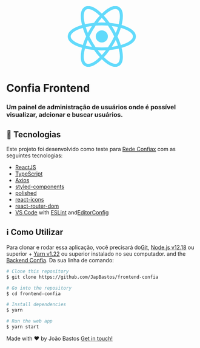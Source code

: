 <p align="center">
  <a href="https://pt-br.reactjs.org/" target="blank"><img src="data:image/svg+xml;base64,PHN2ZyB4bWxucz0iaHR0cDovL3d3dy53My5vcmcvMjAwMC9zdmciIHZpZXdCb3g9Ii0xMS41IC0xMC4yMzE3NCAyMyAyMC40NjM0OCI+CiAgPHRpdGxlPlJlYWN0IExvZ288L3RpdGxlPgogIDxjaXJjbGUgY3g9IjAiIGN5PSIwIiByPSIyLjA1IiBmaWxsPSIjNjFkYWZiIi8+CiAgPGcgc3Ryb2tlPSIjNjFkYWZiIiBzdHJva2Utd2lkdGg9IjEiIGZpbGw9Im5vbmUiPgogICAgPGVsbGlwc2Ugcng9IjExIiByeT0iNC4yIi8+CiAgICA8ZWxsaXBzZSByeD0iMTEiIHJ5PSI0LjIiIHRyYW5zZm9ybT0icm90YXRlKDYwKSIvPgogICAgPGVsbGlwc2Ugcng9IjExIiByeT0iNC4yIiB0cmFuc2Zvcm09InJvdGF0ZSgxMjApIi8+CiAgPC9nPgo8L3N2Zz4K" width="180" alt="React Logo" /></a>
</p>

# Confia Frontend

### Um painel de administração de usuários onde é possível visualizar, adcionar e buscar usuários.

## :rocket: Tecnologias

Este projeto foi desenvolvido como teste para [Rede Confiax](https://www.confiaxseguros.com.br/) com as seguintes tecnologias:

- [ReactJS](https://reactjs.org/)
- [TypeScript](https://www.typescriptlang.org/)
- [Axios](https://github.com/axios/axios)
- [styled-components](https://www.styled-components.com/)
- [polished](https://polished.js.org/)
- [react-icons](https://github.com/react-icons/react-icons)
- [react-router-dom](https://reactrouter.com/web/guides/quick-start)
- [VS Code][vc] with [ESLint][vceslint] and[EditorConfig][vceditconfig]

## :information_source: Como Utilizar

Para clonar e rodar essa aplicação, você precisará do[Git](https://git-scm.com), [Node.js v12.18][nodejs] ou superior + [Yarn v1.22][yarn] ou superior instalado no seu computador. and the [Backend Confia](https://github.com/JapBastos/backend-confia). Da sua linha de comando:

```bash
# Clone this repository
$ git clone https://github.com/JapBastos/frontend-confia

# Go into the repository
$ cd frontend-confia

# Install dependencies
$ yarn

# Run the web app
$ yarn start
```

Made with ♥ by João Bastos [Get in touch!](https://www.linkedin.com/in/japbastos/)

[nodejs]: https://nodejs.org/
[yarn]: https://yarnpkg.com/
[vc]: https://code.visualstudio.com/
[vceditconfig]: https://marketplace.visualstudio.com/items?itemName=EditorConfig.EditorConfig
[vceslint]: https://marketplace.visualstudio.com/items?itemName=dbaeumer.vscode-eslint
